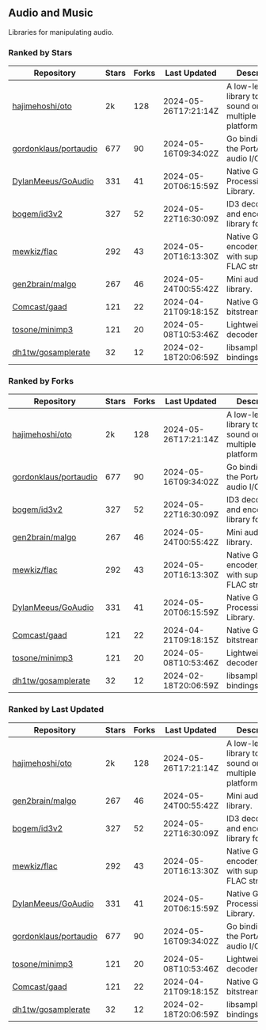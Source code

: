 ## Audio and Music

Libraries for manipulating audio.

### Ranked by Stars

| Repository | Stars | Forks | Last Updated | Description | 
|------------|-------|-------|--------------|-------------|
| [hajimehoshi/oto](https://github.com/hajimehoshi/oto) | 2k | 128 | 2024-05-26T17:21:14Z |  A low-level library to play sound on multiple platforms. |
| [gordonklaus/portaudio](https://github.com/gordonklaus/portaudio) | 677 | 90 | 2024-05-16T09:34:02Z |  Go bindings for the PortAudio audio I/O library. |
| [DylanMeeus/GoAudio](https://github.com/DylanMeeus/GoAudio) | 331 | 41 | 2024-05-20T06:15:59Z |  Native Go Audio Processing Library. |
| [bogem/id3v2](https://github.com/bogem/id3v2) | 327 | 52 | 2024-05-22T16:30:09Z |  ID3 decoding and encoding library for Go. |
| [mewkiz/flac](https://github.com/mewkiz/flac) | 292 | 43 | 2024-05-20T16:13:30Z |  Native Go FLAC encoder/decoder with support for FLAC streams. |
| [gen2brain/malgo](https://github.com/gen2brain/malgo) | 267 | 46 | 2024-05-24T00:55:42Z |  Mini audio library. |
| [Comcast/gaad](https://github.com/Comcast/gaad) | 121 | 22 | 2024-04-21T09:18:15Z |  Native Go AAC bitstream parser. |
| [tosone/minimp3](https://github.com/tosone/minimp3) | 121 | 20 | 2024-05-08T10:53:46Z |  Lightweight MP3 decoder library. |
| [dh1tw/gosamplerate](https://github.com/dh1tw/gosamplerate) | 32 | 12 | 2024-02-18T20:06:59Z |  libsamplerate bindings for go. |

### Ranked by Forks

| Repository | Stars | Forks | Last Updated | Description | 
|------------|-------|-------|--------------|-------------|
| [hajimehoshi/oto](https://github.com/hajimehoshi/oto) | 2k | 128 | 2024-05-26T17:21:14Z |  A low-level library to play sound on multiple platforms. |
| [gordonklaus/portaudio](https://github.com/gordonklaus/portaudio) | 677 | 90 | 2024-05-16T09:34:02Z |  Go bindings for the PortAudio audio I/O library. |
| [bogem/id3v2](https://github.com/bogem/id3v2) | 327 | 52 | 2024-05-22T16:30:09Z |  ID3 decoding and encoding library for Go. |
| [gen2brain/malgo](https://github.com/gen2brain/malgo) | 267 | 46 | 2024-05-24T00:55:42Z |  Mini audio library. |
| [mewkiz/flac](https://github.com/mewkiz/flac) | 292 | 43 | 2024-05-20T16:13:30Z |  Native Go FLAC encoder/decoder with support for FLAC streams. |
| [DylanMeeus/GoAudio](https://github.com/DylanMeeus/GoAudio) | 331 | 41 | 2024-05-20T06:15:59Z |  Native Go Audio Processing Library. |
| [Comcast/gaad](https://github.com/Comcast/gaad) | 121 | 22 | 2024-04-21T09:18:15Z |  Native Go AAC bitstream parser. |
| [tosone/minimp3](https://github.com/tosone/minimp3) | 121 | 20 | 2024-05-08T10:53:46Z |  Lightweight MP3 decoder library. |
| [dh1tw/gosamplerate](https://github.com/dh1tw/gosamplerate) | 32 | 12 | 2024-02-18T20:06:59Z |  libsamplerate bindings for go. |

### Ranked by Last Updated

| Repository | Stars | Forks | Last Updated | Description | 
|------------|-------|-------|--------------|-------------|
| [hajimehoshi/oto](https://github.com/hajimehoshi/oto) | 2k | 128 | 2024-05-26T17:21:14Z |  A low-level library to play sound on multiple platforms. |
| [gen2brain/malgo](https://github.com/gen2brain/malgo) | 267 | 46 | 2024-05-24T00:55:42Z |  Mini audio library. |
| [bogem/id3v2](https://github.com/bogem/id3v2) | 327 | 52 | 2024-05-22T16:30:09Z |  ID3 decoding and encoding library for Go. |
| [mewkiz/flac](https://github.com/mewkiz/flac) | 292 | 43 | 2024-05-20T16:13:30Z |  Native Go FLAC encoder/decoder with support for FLAC streams. |
| [DylanMeeus/GoAudio](https://github.com/DylanMeeus/GoAudio) | 331 | 41 | 2024-05-20T06:15:59Z |  Native Go Audio Processing Library. |
| [gordonklaus/portaudio](https://github.com/gordonklaus/portaudio) | 677 | 90 | 2024-05-16T09:34:02Z |  Go bindings for the PortAudio audio I/O library. |
| [tosone/minimp3](https://github.com/tosone/minimp3) | 121 | 20 | 2024-05-08T10:53:46Z |  Lightweight MP3 decoder library. |
| [Comcast/gaad](https://github.com/Comcast/gaad) | 121 | 22 | 2024-04-21T09:18:15Z |  Native Go AAC bitstream parser. |
| [dh1tw/gosamplerate](https://github.com/dh1tw/gosamplerate) | 32 | 12 | 2024-02-18T20:06:59Z |  libsamplerate bindings for go. |

